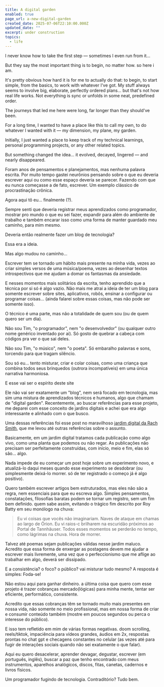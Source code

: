 ```yaml
---
title: A digital garden
enabled: true
page_url: a-new-digital-garden
created_date: 2025-07-06T22:10:00.000Z
updated_date: ""
excerpt: under construction
topics:
  - life
---
```

I never know how to take the first step — sometimes I even run from it...

But they say the most important thing is to begin, no matter how. so here i am.

It's pretty obvious how hard it is for me to actually do that:  to begin, to start simple, from the basics, to work with whatever I've got. My stuff always seems to involve big, elaborate, perfectly ordered plans... but that's not how real life works. Not everything is sync or unfolds in some neat, predefined order.

The journeys that led me here were long, far longer than they should've been.

For a long time, I wanted to have a place like this to call my own, to do whatever I wanted with it — my dimension, my plane, my garden.

Initially, I just wanted a place to keep track of my technical learnings, personal programming projects, or any other related topics.

But something changed the idea... it evolved, decayed, lingered — and nearly disappeared.

Foram anos de pensamentos e planejamentos, mas nenhuma palavra escrita. Por muito tempo gastei neurônios pensando sobre o que eu deveria escrever aqui ou como esse espaço deveria se parecer. Fazendo com que eu nunca começasse a de fato, escrever. Um exemplo clássico de procrastinação crônica.

Agora aqui tô eu... finalmente (?).

Sempre senti que deveria registrar meus aprendizados como programador, mostrar pro mundo o que eu sei fazer, expandir para além do ambiente de trabalho e também encarar isso como uma forma de manter guardado meu caminho, para mim mesmo.

Deveria então realmente fazer um blog de tecnologia?

Essa era a ideia.

Mas algo mudou no caminho...

Escrever tem se tornado um hábito mais presente na minha vida, vezes ao criar simples versos de uma música/poema, vezes ao desenhar textos introspectivos que me ajudam a domar os fantasmas da ansiedade.

E nesses momentos mais solitários da escrita, tenho aprendido que a técnica por si só é algo vazio. 
Não mais me atrai a ideia de ter um blog para somente escrever sobre sites, aplicativos, robôs, ensinar a configurar ou programar coisas... (ainda falarei sobre essas coisas, mas não pode ser somente isso).

O técnico é uma parte, mas não a totalidade de quem sou (ou de quem quero ser um dia).

Não sou Tim, "o programador", nem "o desenvolvedor" (ou qualquer outro nome genérico inventado por ai). 
Só gosto de quebrar a cabeça com códigos pra ver o que sai deles.

Não sou Tim,  "o músico", nem "o poeta". 
Só embaralho palavras e sons, torcendo para que tragam silêncio.

Sou só eu... tento misturar, criar e colar coisas, como uma criança que 
combina todos seus brinquedos (outrora incompatíveis) em uma única narrativa harmoniosa.

E esse vai ser o espírito deste site

Ele não vai ser exatamente um "blog", nem será focado em tecnologia, mas sim uma mistura de aprendizados técnicos e humanos, algo que chamam de "digital garden". Recentemente, ao buscar referências para esse projeto, me deparei com esse conceito de jardins digitais e achei que era algo interessante e alinhado com o que busco.

Uma dessas referências foi esse post no maravilhoso [jardim digital da Rach Smith](https://rachsmith.com/my-blog-is-dead/), que me levou até outras referências sobre o assunto.

Basicamente, em um jardim digital tratamos cada publicação como algo vivo, como uma planta que podemos ou não regar. As publicações não precisam ser perfeitamente construídas, com início, meio e fim, elas só são... algo.

Nada impede de eu começar um post hoje sobre um experimento novo, e atualizá-lo daqui meses quando esse experimento se desdobrar (ou simplesmente deixá-lo morrer. só de ter registrado o começo já é algo positivo).

Quero também escrever artigos bem estruturados, mas eles não são a regra, nem essenciais para que eu escreva algo. Simples pensamentos, constatações, filosofias baratas podem se tornar um registro, sem um fim bem definido. quem sabe assim, evitando o trágico fim descrito por Roy Batty em seu monólogo na chuva:

> Eu vi coisas que vocês não imaginariam. Naves de ataque em chamas ao largo de Órion. Eu vi raios-c brilharem na escuridão próximos ao Portal de Tannhäuser. Todos esses momentos se perderão no tempo, como lágrimas na chuva. Hora de morrer.

Talvez até poemas sejam publicações válidas nesse jardim maluco.
Acredito que essa forma de enxergar as postagens devem me ajudar a escrever mais livremente, uma vez que o perfeccionismo que me aflige ao trabalhar em algo, deverá ser dissipado. 

E a consistência? o foco? o público? vai misturar tudo mesmo?
A resposta é simples: Foda-se!

Não estou aqui para ganhar dinheiro. a última coisa que quero com esse projeto é trazer cobranças mercado(lógicas) para minha mente, tentar ser eficiente, performático, consistente.

Acredito que essas cobranças têm se tornado muito mais presentes em nossa vida, não somente no meio profissional, mas em nossa forma de criar e consumir conteúdo também (mostre em poucos segundos ou perca o interesse do público).

E isso tem refletido em mim de várias formas negativas. doom scrolling, reels/tiktok, impaciência para vídeos grandes, áudios em 2x, respostas prontas no chat gpt e checagens constantes no celular (as vezes até para fugir de interações sociais quando não sei exatamente o que falar).

Aqui eu quero desacelerar, aprender devagar, degustar, escrever (em português, inglês), buscar a paz que tenho encontrado com meus instrumentos, aparelhos analógicos, discos, fitas, canetas, cadernos e livros físicos.

Um programador fugindo de tecnologia.
Contraditório?
Tudo bem.
